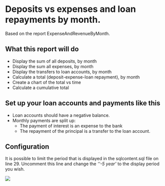 Deposits vs expenses and loan repayments by month.
======
Based on the report ExpenseAndRevenueByMonth.

What this report will do
------
* Display the sum of all deposits, by month
* Display the sum all expenses, by month
* Display the transfers to loan accounts, by month
* Calculate a total (deposit-expense-loan repayment), by month
* Create a chart of the total vs time
* Calculate a cumulative total

Set up your loan accounts and payments like this
------
* Loan accounts should have a negative balance.
* Monthly payments are split up:
  * The payment of interest is an expense to the bank
  * The repayment of the principal is a transfer to the loan account.

Configuration
------
It is possible to limit the period that is displayed in the sqlcontent.sql file on line 29.
Uncomment this line and change the *''-5 year'* to the display period you wish.

![](https://raw.githubusercontent.com/moneymanagerex/general-reports/master/packages/Income_Expenses/YearlyExpenseAndRevenue/sample.png)
